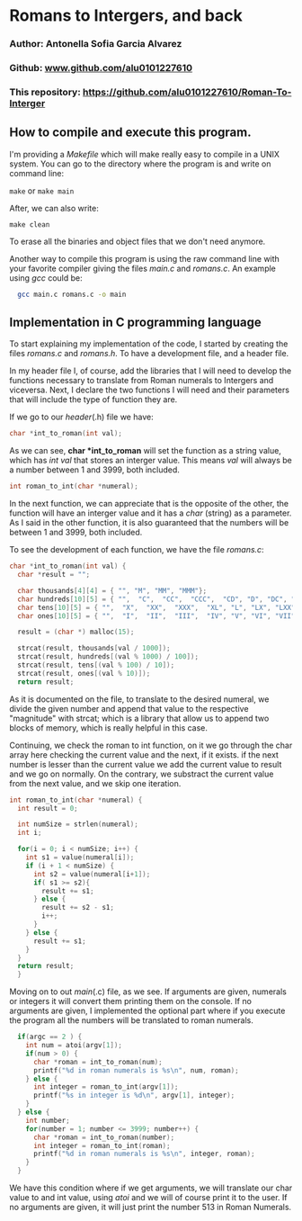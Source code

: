 # Romans to Intergers, and back
### Author: Antonella Sofia Garcia Alvarez
### Github: www.github.com/alu0101227610
### This repository: https://github.com/alu0101227610/Roman-To-Interger

## How to compile and execute this program.

I'm providing a *Makefile* which will make really easy to compile in a UNIX system. You can go to the directory where the program is and write on command line:

`make` or `make main`

After, we can also write:

`make clean`

To erase all the binaries and object files that we don't need anymore.

Another way to compile this program is using the raw command line with your favorite compiler giving the files _main.c_ and _romans.c_. An example using _gcc_ could be:

```bash
  gcc main.c romans.c -o main
```

## Implementation in C programming language

To start explaining my implementation of the code, I started by creating the files _romans.c_ and _romans.h_. To have a development file, and a header file.

In my header file I, of course, add the libraries that I will need to develop the functions necessary to translate from Roman numerals to Intergers and viceversa.
Next, I declare the two functions I will need and their parameters that will include the type of function they are.

If we go to our *header*(.h) file we have:

```c
char *int_to_roman(int val);
```

As we can see, __char  *int_to_roman__ will set the function as a string value, which has _int val_  that stores an interger value. This means _val_ will always be a number between 1 and 3999, both included.

```c
int roman_to_int(char *numeral);
```

In the next function, we can appreciate that is the opposite of the other, the function will have an interger value and it has a _char_ (string) as a parameter.
As I said in the other function, it is also guaranteed that the numbers will be between 1 and 3999, both included.

To see the development of each function, we have the file _romans.c_:

```c
char *int_to_roman(int val) {
  char *result = "";

  char thousands[4][4] = { "", "M", "MM", "MMM"};
  char hundreds[10][5] = { "",  "C",  "CC",  "CCC",  "CD", "D", "DC", "DCC", "DCCC", "CM"};
  char tens[10][5] = { "",  "X",  "XX",  "XXX",  "XL", "L", "LX", "LXX", "LXXX", "XC"};
  char ones[10][5] = { "",  "I",  "II",  "III",  "IV", "V", "VI", "VII", "VIII", "IX"};

  result = (char *) malloc(15);

  strcat(result, thousands[val / 1000]);
  strcat(result, hundreds[(val % 1000) / 100]);
  strcat(result, tens[(val % 100) / 10]);
  strcat(result, ones[(val % 10)]);
  return result;
```

As it is documented on the file, to translate to the desired numeral, we divide the given number and append that value to the respective "magnitude" with strcat; which is a library that allow us to append two blocks of memory, which is really helpful in this case.

Continuing, we check the roman to int function, on it we go through the char array here checking the current value and the next, if it exists. if the next number is lesser than the current value we add the current value to result and we go on normally. On the contrary, we substract the current value from the next value, and we skip one iteration.

```c
int roman_to_int(char *numeral) {
  int result = 0;

  int numSize = strlen(numeral);
  int i;

  for(i = 0; i < numSize; i++) {
    int s1 = value(numeral[i]); 
    if (i + 1 < numSize) {
      int s2 = value(numeral[i+1]);
      if( s1 >= s2){
        result += s1;
      } else {
        result += s2 - s1;
        i++;
      }
    } else {
      result += s1;
    }
  }
  return result;
  }

```

Moving on to out *main*(.c) file, as we see. If arguments are given, numerals or integers it will convert them printing them on the console. If no arguments are given, I implemented the optional part where if you execute the program all the numbers will be translated to roman numerals.

```c
  if(argc == 2 ) {
    int num = atoi(argv[1]);
    if(num > 0) {    
      char *roman = int_to_roman(num);
      printf("%d in roman numerals is %s\n", num, roman);
    } else {
      int integer = roman_to_int(argv[1]);
      printf("%s in integer is %d\n", argv[1], integer);
    }
  } else {
    int number;
    for(number = 1; number <= 3999; number++) {
      char *roman = int_to_roman(number);
      int integer = roman_to_int(roman);
      printf("%d in roman numerals is %s\n", integer, roman);
    }
  }
```

We have this condition where if we get arguments, we will translate our char value to and int value, using _atoi_ and we will of course print it to the user. If no arguments are given, it will just print the number 513 in Roman Numerals.
